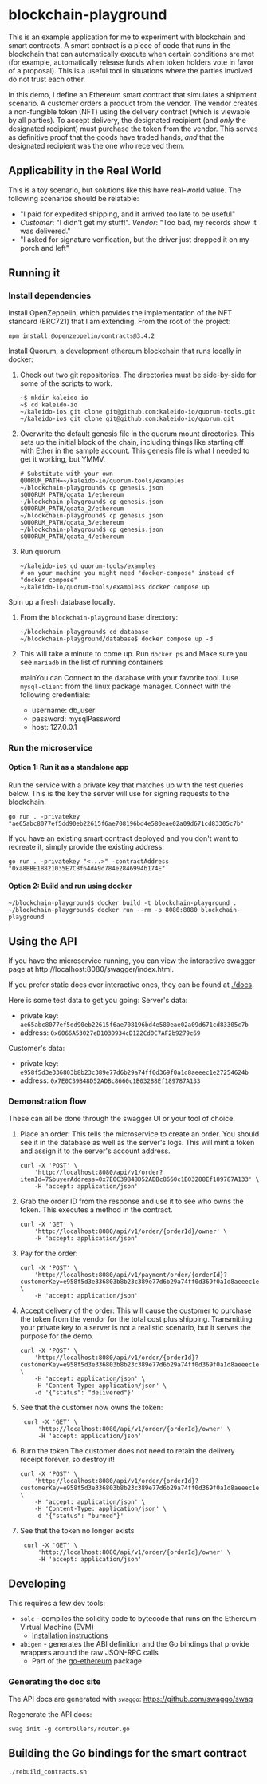 # blockchain-playground
This is an example application for me to experiment with blockchain and smart contracts.
A smart contract is a piece of code that runs in the blockchain that can automatically
execute when certain conditions are met (for example, automatically release funds when
token holders vote in favor of a proposal). This is a useful tool in situations where the 
parties involved do not trust each other.

In this demo, I define an Ethereum smart contract that simulates a shipment scenario.
A customer orders a product from the vendor. The vendor creates a non-fungible token (NFT)
using the delivery contract (which is viewable by all parties). To accept delivery, the
designated recipient (and _only_ the designated recipient) must purchase the token from the
vendor. This serves as definitive proof that the goods have traded hands, _and_ that the
designated recipient was the one who received them.

## Applicability in the Real World
This is a toy scenario, but solutions like this have real-world value. The following scenarios
should be relatable:
- "I paid for expedited shipping, and it arrived too late to be useful"
- _Customer_: "I didn't get my stuff!". _Vendor_: "Too bad, my records show it was delivered." 
- "I asked for signature verification, but the driver just dropped it on my porch and left"

## Running it
### Install dependencies
Install OpenZeppelin, which provides the implementation of the NFT standard (ERC721) that I am extending.
From the root of the project:
```
npm install @openzeppelin/contracts@3.4.2
```

Install Quorum, a development ethereum blockchain that runs locally in docker:
1. Check out two git repositories. The directories must be side-by-side for some of the scripts to work.
    ```
    ~$ mkdir kaleido-io
    ~$ cd kaleido-io
    ~/kaleido-io$ git clone git@github.com:kaleido-io/quorum-tools.git
    ~/kaleido-io$ git clone git@github.com:kaleido-io/quorum.git
    ```
2. Overwrite the default genesis file in the quorum mount directories. 
    This sets up the initial block of the chain, including things like starting off with Ether 
    in the sample account. This genesis file is what I needed to get it working, but YMMV.
    ```
    # Substitute with your own
    QUORUM_PATH=~/kaleido-io/quorum-tools/examples
    ~/blockchain-playground$ cp genesis.json $QUORUM_PATH/qdata_1/ethereum
    ~/blockchain-playground$ cp genesis.json $QUORUM_PATH/qdata_2/ethereum
    ~/blockchain-playground$ cp genesis.json $QUORUM_PATH/qdata_3/ethereum
    ~/blockchain-playground$ cp genesis.json $QUORUM_PATH/qdata_4/ethereum
    ```
3. Run quorum
    ```
    ~/kaleido-io$ cd quorum-tools/examples
    # on your machine you might need "docker-compose" instead of "docker compose"
    ~/kaleido-io/quorum-tools/examples$ docker compose up
    ```

Spin up a fresh database locally.
1. From the `blockchain-playground` base directory:
   ```
   ~/blockchain-playground$ cd database
   ~/blockchain-playground/database$ docker compose up -d
   ```
2. This will take a minute to come up. Run `docker ps` and Make sure you see `mariadb` in the list of running containers

   mainYou can Connect to the database with your favorite tool. I use `mysql-client` from the linux package manager. Connect
   with the following credentials:
   - username: db_user
   - password: mysqlPassword
   - host: 127.0.0.1

### Run the microservice
#### Option 1: Run it as a standalone app
Run the service with a private key that matches up with the test queries below. This is the key the
server will use for signing requests to the blockchain.
```
go run . -privatekey "ae65abc8077ef5dd90eb22615f6ae708196bd4e580eae02a09d671cd83305c7b"
```
If you have an existing smart contract deployed and you don't want to recreate it, simply provide the existing address:
```
go run . -privatekey "<...>" -contractAddress "0xa8BBE18821035E7CBf64dA9d784e2846994b174E"
```

#### Option 2: Build and run using docker
```
~/blockchain-playground$ docker build -t blockchain-playground .
~/blockchain-playground$ docker run --rm -p 8080:8080 blockchain-playground
```

## Using the API
If you have the microservice running, you can view the interactive swagger page at http://localhost:8080/swagger/index.html.

If you prefer static docs over interactive ones, they can be found at [./docs](https://github.com/bdunton9323/blockchain-playground/tree/main/docs).

Here is some test data to get you going:
Server's data: 
- private key: `ae65abc8077ef5dd90eb22615f6ae708196bd4e580eae02a09d671cd83305c7b`
- address: `0x6066A53027eD103D934cD122Cd0C7AF2b9279c69`

Customer's data: 
- private key: `e958f5d3e336803b8b23c389e77d6b29a74ff0d369f0a1d8aeeec1e27254624b`
- address: `0x7E0C39B48D52ADBc8660c1B03288Ef189787A133`

### Demonstration flow
These can all be done through the swagger UI or your tool of choice.
1. Place an order:
    This tells the microservice to create an order. You should see it in the database as well as the server's logs.
    This will mint a token and assign it to the server's account address.
    ```
    curl -X 'POST' \
        'http://localhost:8080/api/v1/order?itemId=7&buyerAddress=0x7E0C39B48D52ADBc8660c1B03288Ef189787A133' \
        -H 'accept: application/json'
    ```
2. Grab the order ID from the response and use it to see who owns the token. This executes a method in the contract.
    ```
    curl -X 'GET' \
        'http://localhost:8080/api/v1/order/{orderId}/owner' \
        -H 'accept: application/json'
    ```
3. Pay for the order:
    ```
    curl -X 'POST' \
        'http://localhost:8080/api/v1/payment/order/{orderId}?customerKey=e958f5d3e336803b8b23c389e77d6b29a74ff0d369f0a1d8aeeec1e27254624b' \
        -H 'accept: application/json'
    ```
3. Accept delivery of the order:
    This will cause the customer to purchase the token from the vendor for the total cost plus shipping.
    Transmitting your private key to a server is not a realistic scenario, but it serves the purpose for the demo.
    ```
    curl -X 'POST' \
        'http://localhost:8080/api/v1/order/{orderId}?customerKey=e958f5d3e336803b8b23c389e77d6b29a74ff0d369f0a1d8aeeec1e27254624b' \
        -H 'accept: application/json' \
        -H 'Content-Type: application/json' \
        -d '{"status": "delivered"}'
    ```
4. See that the customer now owns the token:
   ```
    curl -X 'GET' \
        'http://localhost:8080/api/v1/order/{orderId}/owner' \
        -H 'accept: application/json'
    ```
5. Burn the token
    The customer does not need to retain the delivery receipt forever, so destroy it!
    ```
    curl -X 'POST' \
        'http://localhost:8080/api/v1/order/{orderId}?customerKey=e958f5d3e336803b8b23c389e77d6b29a74ff0d369f0a1d8aeeec1e27254624b' \
        -H 'accept: application/json' \
        -H 'Content-Type: application/json' \
        -d '{"status": "burned"}'
    ```
6. See that the token no longer exists
   ```
    curl -X 'GET' \
        'http://localhost:8080/api/v1/order/{orderId}/owner' \
        -H 'accept: application/json'
    ```

## Developing
This requires a few dev tools:
- `solc` - compiles the solidity code to bytecode that runs on the Ethereum Virtual Machine (EVM)
    - [Installation instructions](https://docs.soliditylang.org/en/v0.6.4/installing-solidity.html)
- `abigen` - generates the ABI definition and the Go bindings that provide wrappers around the raw JSON-RPC calls
    - Part of the [go-ethereum](https://github.com/ethereum/go-ethereum) package

### Generating the doc site
The API docs are generated with `swaggo`: https://github.com/swaggo/swag

Regenerate the API docs:
```
swag init -g controllers/router.go
```

## Building the Go bindings for the smart contract
```
./rebuild_contracts.sh
```
